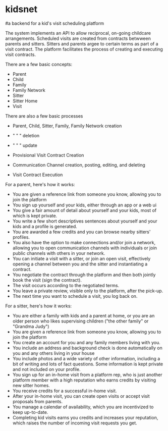 # kidsnet
#a backend for a kid's visit scheduling platform

The system implements an API to allow reciprocal, on-going childcare arrangements.
Scheduled visits are created from contracts betwween parents and sitters.
Sitters and parents argee to certain terms as part of a visit contract.
The platform facilitates the process of creating and executing visit contracts.

 There are a few basic concepts:
 * Parent
 * Child
 * Family
 * Family Network
 * Sitter
 * Sitter Home
 * Visit
 
 There are also a few basic processes
 * Parent, Child, Sitter, Family, Family Network creation
 * " " " deletion
 * " " " update

 * Provisional Visit Contract Creation 
 * Communication Channel creation, posting, editing, and deleting
 * Visit Contract Execution

 For a parent, here's how it works:
 * You are given a reference link from someone you know, allowing you to join the platform
 * You sign up yourself and your kids, either through an app or a web ui
 * You give a fair amount of detail about yourself and your kids, most of which is kept private.
 * You write a few short descriptives sentences about yourself and your kids and a profile is generated.
 * You are awarded a few credits and you can browse nearby sitters' profiles.
 * You also have the option to make connections and/or join a network, allowing you to open communication channels with individuals or join public channels with others in your network.
 * You can initiate a visit with a sitter, or join an open visit, effectively opening a channel between you and the sitter and instantiating a contract.
 * You negotiate the contract through the platform and then both jointly book the visit (sign the contract).
 * The visit occurs according to the negotiated terms.
 * You leave a private review, visible only to the platform, after the pick-up. 
 * The next time you want to schedule a visit, you log back on.

 For a sitter, here's how it works:
 * You are either a family with kids and a parent at home, or you are an older person who likes supervising children ("the other family" or "Grandma Judy")
 * You are given a reference link from someone you know, allowing you to join the platform
 * You create an account for you and any family members living with you.
 * You include an address and background check is done automatically on you and any others living in your house
 * You include photos and a wide variety of other information, including a bit of writing and lots of fact questions. Some information is kept private and not included on your profile.
 * You sign up for an in-home visit from a platform rep, who is just another platform member with a high reputation who earns credits by visiting new sitter homes.
 * You receive credits for a successful in-home visit.
 * After your in-home visit, you can create open visits or accept visit proposals from parents.
 * You manage a calendar of availability, which you are incentivized to keep up-to-date.
 * Completing kid visits earns you credits and increases your reputation, which raises the number of incoming visit requests you get.




